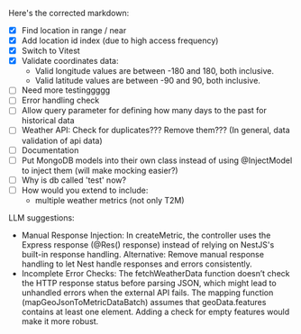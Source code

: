 Here's the corrected markdown:

- [x] Find location in range / near
- [x] Add location id index (due to high access frequency)
- [x] Switch to Vitest
- [x] Validate coordinates data:
    - Valid longitude values are between -180 and 180, both inclusive.
    - Valid latitude values are between -90 and 90, both inclusive.
- [ ] Need more testinggggg
- [ ] Error handling check
- [ ] Allow query parameter for defining how many days to the past for historical data
- [ ] Weather API: Check for duplicates??? Remove them??? (In general, data validation of api data)
- [ ] Documentation
- [ ] Put MongoDB models into their own class instead of using @InjectModel to inject them (will make mocking easier?)
- [ ] Why is db called 'test' now?
- [ ] How would you extend to include:
    - multiple weather metrics (not only T2M)

LLM suggestions:
- Manual Response Injection: In createMetric, the controller uses the Express response (@Res() response) instead of relying on NestJS's built-in response handling.
Alternative: Remove manual response handling to let Nest handle responses and errors consistently.
- Incomplete Error Checks:
The fetchWeatherData function doesn’t check the HTTP response status before parsing JSON, which might lead to unhandled errors when the external API fails.
The mapping function (mapGeoJsonToMetricDataBatch) assumes that geoData.features contains at least one element. Adding a check for empty features would make it more robust.
